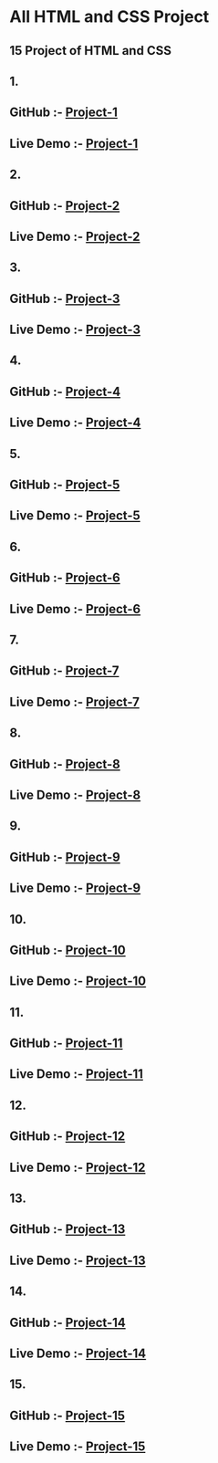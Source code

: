 # All HTML and CSS Project 
## 15 Project of HTML and CSS
## 1. 
## GitHub :- [Project-1](https://github.com/shrawankansi/project-1)
## Live Demo :- [Project-1](https://project-1-0001.netlify.app/)
## 2. 
## GitHub :- [Project-2](https://github.com/shrawankansi/project-2)
## Live Demo :- [Project-2](https://peoject-2-0002.netlify.app/)
## 3. 
## GitHub :- [Project-3](https://github.com/shrawankansi/project-3)
## Live Demo :- [Project-3](https://project-3-0003.netlify.app/)
## 4. 
## GitHub :- [Project-4](https://github.com/shrawankansi/project-4)
## Live Demo :- [Project-4](https://project-4-0004.netlify.app/)
## 5. 
## GitHub :- [Project-5](https://github.com/shrawankansi/project-5)
## Live Demo :- [Project-5](https://project-5-0005.netlify.app/)
## 6. 
## GitHub :- [Project-6](https://github.com/shrawankansi/project-6)
## Live Demo :- [Project-6](https://project-6-0006.netlify.app/)
## 7. 
## GitHub :- [Project-7](https://github.com/shrawankansi/project-7)
## Live Demo :- [Project-7](https://project-7-0007.netlify.app/)
## 8. 
## GitHub :- [Project-8](https://github.com/shrawankansi/project-8)
## Live Demo :- [Project-8](https://project-8-0008.netlify.app/)
## 9. 
## GitHub :- [Project-9](https://github.com/shrawankansi/project-9)
## Live Demo :- [Project-9](https://project-9-0009.netlify.app/)
## 10. 
## GitHub :- [Project-10](https://github.com/shrawankansi/project-10)
## Live Demo :- [Project-10](https://project-10-0010.netlify.app/)
## 11. 
## GitHub :- [Project-11](https://github.com/shrawankansi/project-11)
## Live Demo :- [Project-11](https://project-11-0011.netlify.app/)
## 12. 
## GitHub :- [Project-12](https://github.com/shrawankansi/project-12)
## Live Demo :- [Project-12](https://project-12-00012.netlify.app/)
## 13. 
## GitHub :- [Project-13](https://github.com/shrawankansi/project-13)
## Live Demo :- [Project-13](https://project-13-00013.netlify.app/)
## 14. 
## GitHub :- [Project-14](https://github.com/shrawankansi/project-14)
## Live Demo :- [Project-14](https://project-14-0014.netlify.app/)
## 15. 
## GitHub :- [Project-15](https://github.com/shrawankansi/project-15)
## Live Demo :- [Project-15](https://project-15-0015.netlify.app/)

